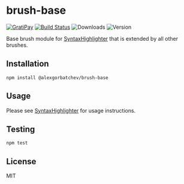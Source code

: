 # brush-base

[![GratiPay](https://img.shields.io/gratipay/user/alexgorbatchev.svg)](https://gratipay.com/alexgorbatchev/)
[![Build Status](https://travis-ci.org/syntaxhighlighter/brush-base.svg)](https://travis-ci.org/syntaxhighlighter/brush-base)
![Downloads](https://img.shields.io/npm/dm/@alexgorbatchev/brush-base.svg)
![Version](https://img.shields.io/npm/v/@alexgorbatchev/brush-base.svg)

Base brush module for [SyntaxHighlighter](https://github.com/syntaxhighlighter/syntaxhighlighter) that is extended by all other brushes.

## Installation

```
npm install @alexgorbatchev/brush-base
```

## Usage

Please see [SyntaxHighlighter](https://github.com/syntaxhighlighter/syntaxhighlighter) for usage instructions.

## Testing

```
npm test
```

## License

MIT
